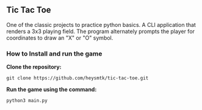 ## Tic Tac Toe
One of the classic projects to practice python basics. A CLI application that renders a 3x3 playing field. The program alternately prompts the player for coordinates to draw an "X" or "O" symbol.

### How to Install and run the game
**Clone the repository:**

`git clone https://github.com/heysmtk/tic-tac-toe.git`

**Run the game using the command:**

`python3 main.py`

